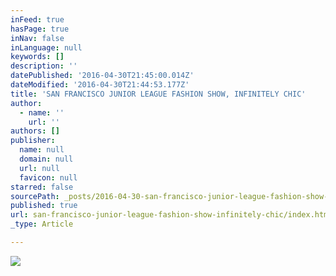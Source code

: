 ```yaml
---
inFeed: true
hasPage: true
inNav: false
inLanguage: null
keywords: []
description: ''
datePublished: '2016-04-30T21:45:00.014Z'
dateModified: '2016-04-30T21:44:53.177Z'
title: 'SAN FRANCISCO JUNIOR LEAGUE FASHION SHOW, INFINITELY CHIC'
author:
  - name: ''
    url: ''
authors: []
publisher:
  name: null
  domain: null
  url: null
  favicon: null
starred: false
sourcePath: _posts/2016-04-30-san-francisco-junior-league-fashion-show-infinitely-chic.md
published: true
url: san-francisco-junior-league-fashion-show-infinitely-chic/index.html
_type: Article

---
```

![](https://the-grid-user-content.s3-us-west-2.amazonaws.com/6f71ea9a-d734-4ebc-ad56-440a3b39a99f.png)